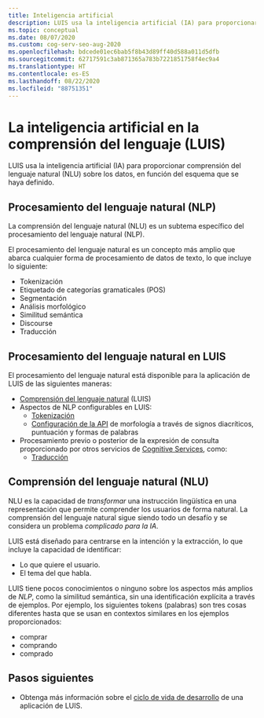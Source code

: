 ```yaml
---
title: Inteligencia artificial
description: LUIS usa la inteligencia artificial (IA) para proporcionar comprensión del lenguaje sobre los datos, en función del esquema que se haya definido.
ms.topic: conceptual
ms.date: 08/07/2020
ms.custom: cog-serv-seo-aug-2020
ms.openlocfilehash: bdcede01ec6bab5f8b43d89ff40d588a011d5dfb
ms.sourcegitcommit: 62717591c3ab871365a783b7221851758f4ec9a4
ms.translationtype: HT
ms.contentlocale: es-ES
ms.lasthandoff: 08/22/2020
ms.locfileid: "88751351"
---
```

# <a name="artificial-intelligence-in-language-understanding-luis"></a>La inteligencia artificial en la comprensión del lenguaje (LUIS)

LUIS usa la inteligencia artificial (IA) para proporcionar comprensión del lenguaje natural (NLU) sobre los datos, en función del esquema que se haya definido.

## <a name="natural-language-processing-nlp"></a>Procesamiento del lenguaje natural (NLP)

La comprensión del lenguaje natural (NLU) es un subtema específico del procesamiento del lenguaje natural (NLP).

El procesamiento del lenguaje natural es un concepto más amplio que abarca cualquier forma de procesamiento de datos de texto, lo que incluye lo siguiente:

* Tokenización
* Etiquetado de categorías gramaticales (POS)
* Segmentación
* Análisis morfológico
* Similitud semántica
* Discourse
* Traducción

## <a name="natural-language-processing-in-luis"></a>Procesamiento del lenguaje natural en LUIS

El procesamiento del lenguaje natural está disponible para la aplicación de LUIS de las siguientes maneras:
* [Comprensión del lenguaje natural](#natural-language-processing-nlp) (LUIS)
* Aspectos de NLP configurables en LUIS:
    * [Tokenización](luis-language-support.md#tokenization)
    * [Configuración de la API](luis-reference-application-settings.md) de morfología a través de signos diacríticos, puntuación y formas de palabras
* Procesamiento previo o posterior de la expresión de consulta proporcionado por otros servicios de [Cognitive Services](../Welcome.md), como:
    * [Traducción](../translator/translator-info-overview.md)

## <a name="natural-language-understanding-nlu"></a>Comprensión del lenguaje natural (NLU)

NLU es la capacidad de _transformar_ una instrucción lingüística en una representación que permite comprender los usuarios de forma natural. La comprensión del lenguaje natural sigue siendo todo un desafío y se considera un problema _complicado para la IA_.

LUIS está diseñado para centrarse en la intención y la extracción, lo que incluye la capacidad de identificar:
* Lo que quiere el usuario.
* El tema del que habla.

LUIS tiene pocos conocimientos o ninguno sobre los aspectos más amplios de _NLP_, como la similitud semántica, sin una identificación explícita a través de ejemplos. Por ejemplo, los siguientes tokens (palabras) son tres cosas diferentes hasta que se usan en contextos similares en los ejemplos proporcionados:

* comprar
* comprando
* comprado

## <a name="next-steps"></a>Pasos siguientes

* Obtenga más información sobre el [ciclo de vida de desarrollo](luis-concept-app-iteration.md) de una aplicación de LUIS.